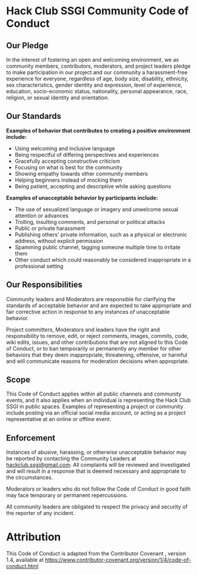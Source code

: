 # Hack Club SSGI Community Code of Conduct

## Our Pledge
In the interest of fostering an open and welcoming environment, we as community members, contributors, moderators, and project leaders pledge to make participation in our project and our community a harassment-free experience for everyone, regardless of age, body size, disability, ethnicity, sex characteristics, gender identity and expression, level of experience, education, socio-economic status, nationality, personal appearance, race, religion, or sexual identity and orientation.

## Our Standards

**Examples of behavior that contributes to creating a positive environment include:**

- Using welcoming and inclusive language
- Being respectful of differing perspectives and experiences
- Gracefully accepting constructive criticism
- Focusing on what is best for the community
- Showing empathy towards other community members
- Helping beginners instead of mocking them
- Being patient, accepting and descriptive while asking questions

**Examples of unacceptable behavior by participants include:**

- The use of sexualized language or imagery and unwelcome sexual attention or advances
- Trolling, insulting comments, and personal or political attacks
- Public or private harassment
- Publishing others' private information, such as a physical or electronic address, without explicit permission
- Spamming public channel, tagging someone multiple time to irritate them
- Other conduct which could reasonably be considered inappropriate in a professional setting

## Our Responsibilities
Community leaders and Moderators are responsible for clarifying the standards of acceptable behavior and are expected to take appropriate and fair corrective action in response to any instances of unacceptable behavior.

Project committers, Moderators and leaders have the right and responsibility to remove, edit, or reject comments, images, commits, code, wiki edits, issues, and other contributions that are not aligned to this Code of Conduct, or to ban temporarily or permanently any member for other behaviors that they deem inappropriate, threatening, offensive, or harmful and will communicate reasons for moderation
decisions when appropriate.

## Scope
This Code of Conduct applies within all public channels and community events, and it also applies when an individual is representing the Hack Club SSGI in public spaces. Examples of representing a project or community include posting via an official social media account, or acting as a project representative at an online or offline event.

## Enforcement
Instances of abusive, harassing, or otherwise unacceptable behavior may be reported by contacting the Community Leaders at hackclub.ssgi@gmail.com. All complaints will be reviewed and investigated and will result in a response that is deemed necessary and appropriate to the circumstances.

Moderators or leaders who do not follow the Code of Conduct in good faith may face temporary or permanent repercussions.

All community leaders are obligated to respect the privacy and security of the
reporter of any incident.

# Attribution
This Code of Conduct is adapted from the Contributor Covenant , version 1.4, available at https://www.contributor-covenant.org/version/1/4/code-of-conduct.html
